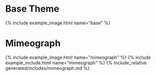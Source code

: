 # Base Theme

{% include example_image.html name="base" %}

# Mimeograph

{% include example_image.html name="mimeograph" %}
{% include example_include.html name="mimeograph" %}
{% include_relative generated/includes/mimeograph.md %}
